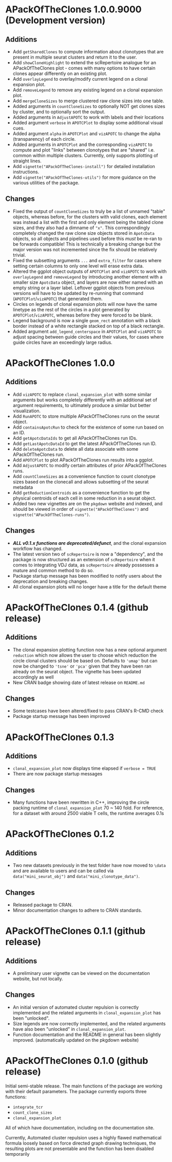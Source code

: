 # APackOfTheClones 1.0.0.9000 (Development version)

## Additions

- Add `getSharedClones` to compute information about clonotypes that are present in multiple seurat clusters and return it to the user.
- Add `showCloneHighlight` to extend the scRepertoire analogue for an APackOfTheClones plot - comes with many options to have certain clones appear differently on an existing plot.
- Add `overlayLegend` to overlay/modify current legend on a clonal expansion plot.
- Add `removeLegend` to remove any existing legend on a clonal expansion plot.
- Add `mergeCloneSizes` to merge clustered raw clone sizes into one table.
- Added arguments in `countCloneSizes` to optionally NOT get clones sizes by cluster, and to optionally sort the output.
- Added arguments in `AdjustAPOTC` to work with labels and their locations
- Added argument `verbose` in `APOTCPlot` to display some additional visual cues.
- Added argument `alpha` in `APOTCPlot` and `vizAPOTC` to change the alpha (transparency) of each circle.
- Added arguments in `APOTCPlot` and the corresponding `vizAPOTC` to compute and plot "links" between clonotypes that are "shared" i.e. common within multiple clusters. Currently, only supports plotting of straight lines.
- Add `vignette("APackOfTheClones-install")` for detailed installation instructions.
- Add `vignette("APackOfTheClones-utils")` for more guidance on the various utilities of the package.

## Changes

- Fixed the output of `countCloneSizes` to truly be a list of unnamed "table" objects, whereas before, for the clusters with valid clones, each element was instead a list with the first and only element being the tabled clone sizes, and they also had a dimname of `"x"`. This correspondingly completely changed the raw clone size objects stored in `ApotcData` objects, so all objects and pipelines used before this *must* be re-ran to be forwards compatible! This is technically a breaking change but the major version was not incremented since the fix should be relatively trivial.
- Fixed the subsetting arguments `...` and `extra_filter` for cases where setting certain columns to only one level will erase extra data.
- Altered the ggplot object outputs of `APOTCPlot` and `vizAPOTC` to work with `overlayLegend` and `removeLegend` by introducing another element with a smaller size `ApotcData` object, and layers are now either named with an empty string or a layer label. Leftover ggplot objects from previous versions will have to be updated by re-running that command (`APOTCPlot`/`vizAPOTC`) that generated them.
- Circles on legends of clonal expansion plots will now have the same linetype as the rest of the circles in a plot generated by `APOTCPlot`/`vizAPOTC`, whereas before they were forced to be blank.
- Legend background is now a single `geom_rect` annotation with a black border instead of a white rectangle stacked on top of a black rectangle.
- Added argument `add_legend_centerspace` in `APOTCPlot` and `vizAPOTC` to adjust spacing between guide circles and their values, for cases where guide circles have an exceedingly large radius.

# APackOfTheClones 1.0.0

## Additions

- Add `vizAPOTC` to replace `clonal_expansion_plot` with some similar arguments but works completely differently with an additional set of argument requirements, to ultimately produce a similar but better visualization.
- Add `RunAPOTC` to store multiple APackOfTheClones runs on the seurat object.
- Add `containsApotcRun` to check for the existence of some run based on an ID.
- Add `getApotcDataIds` to get all APackOfTheClones run IDs.
- Add `getLastApotcDataId` to get the latest APackOfTheClones run ID.
- Add `deleteApotcData` to delete all data associate with some APackOfTheClones run.
- Add `APOTCPlot` to plot APackOfTheClones run results into a ggplot.
- Add `AdjustAPOTC` to modify certain attributes of prior APackOfTheClones runs.
- Add `countCloneSizes` as a convenience function to count clonotype sizes based on the clonecall and allows subsetting of the seurat metadata
- Add `getReductionCentroids` as a convenience function to get the physical centroids of each cell in some reduction in a seurat object.
- Added two new vignettes are on the `pkgdown` website and indexed, and should be viewed in order of `vignette("APackOfTheClones")` and `vignette("APackOfTheClones-runs")`.

## Changes

- ***ALL v0.1.x functions are deprecated/defunct***, and the clonal expansion workflow has changed.
- The latest version two of `scRepertoire` is now a "dependency", and the package is now structured as an extension of `scRepertoire` when it comes to integrating VDJ data, as `scRepertoire` already possesses a mature and common method to do so.
- Package startup message has been modified to notify users about the deprecation and breaking changes.
- All clonal expansion plots will no longer have a title for the default theme

# APackOfTheClones 0.1.4 (github release)

## Additions

- The clonal expansion plotting function now has a new optional argument `reduction` which now allows the user to choose which reduction the circle clonal clusters should be based on. Defaults to `'umap'` but can now be changed to `'tsne'` or `'pca'` given that they have been ran already on the seurat object. The vignette has been updated accordingly as well
- New CRAN badge showing date of latest release on `README.md`

## Changes

- Some testcases have been altered/fixed to pass CRAN's R-CMD check
- Package startup message has been improved

# APackOfTheClones 0.1.3

## Additions

- `clonal_expansion_plot` now displays time elapsed if `verbose = TRUE`
- There are now package startup messages

## Changes

- Many functions have been rewritten in C++, improving the circle packing runtime of `clonal_expansion_plot` 70 ~ 140 fold. For reference, for a dataset with around 2500 viable T cells, the runtime averages 0.1s

# APackOfTheClones 0.1.2

## Additions

- Two new datasets previously in the test folder have now moved to `\data` and are available to users and can be called via `data("mini_seurat_obj")` and `data("mini_clonotype_data")`.

## Changes

- Released package to CRAN.
- Minor documentation changes to adhere to CRAN standards.

# APackOfTheClones 0.1.1 (github release)

## Additions

- A preliminary user vignette can be viewed on the documentation website, but not locally.

## Changes

- An initial version of automated cluster repulsion is correctly implemented and the related arguments in `clonal_expansion_plot` has been "unlocked".
- Size legends are now correctly implemented, and the related arguments have also been "unlocked" in `clonal_expansion_plot`.
- Function documentation and the README in general has been slightly improved. (automatically updated on the pkgdown website)

# APackOfTheClones 0.1.0 (github release)

Initial semi-stable release. The main functions of the package are working with their default parameters. The package currently exports three functions:

- `integrate_tcr`
- `count_clone_sizes`
- `clonal_expansion_plot`

All of which have documentation, including on the documentation site.

Currently, Automated cluster repulsion uses a highly flawed mathematical formula loosely based on force directed graph drawing techniques, the resulting plots are not presentable and the function has been disabled temporarily
